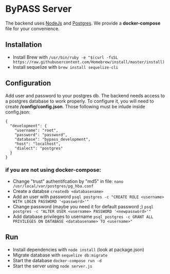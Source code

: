 # ByPASS Server
The backend uses [NodeJs](https://nodejs.org/en/) and [Postgres](https://www.postgresql.org/).
We provide a **docker-compose** file for your convenience.

## Installation
- Install Brew with `/usr/bin/ruby -e "$(curl -fsSL https://raw.githubusercontent.com/Homebrew/install/master/install)`
- Install sequelize with  `brew install sequelize-cli`

## Configuration
Add user and password to your postgres db.
The backend needs access to a postgres database to work properly. To configure it, you will need to create **/config/config.json**.
Those following must be inlude inside config.json:
```
{
  "development": {
    "username": "root",
    "password": "password",
    "database": "bypass_development",
    "host": "localhost",
    "dialect": "postgres"
  }
}
```

### if you are not using docker-compose:
- Change "trust" authentifcation by "md5" in file: `nano /usr/local/var/postgres/pg_hba.conf`
- Create a databse `createdb <databasename>`
- Add an user with password `psql postgres -c "CREATE ROLE <username> WITH LOGIN PASSWORD '<password>'"`
- Change password (maybe you need it for default password ;) `psql postgres -c "ALTER USER <username> PASSWORD '<newpassword>'"`
- Add database privileges to username `psql postgres -c GRANT ALL PRIVILEGES ON DATABASE <databasename> TO <username>"`


## Run
- Install dependencies with `node install` (look at package.json)
- Migrate database with  `sequelize db:migrate`
- Start the database `docker-compose run -d`
- Start the server using `node server.js`
